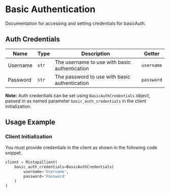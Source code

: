 
# Basic Authentication



Documentation for accessing and setting credentials for basicAuth.

## Auth Credentials

| Name | Type | Description | Getter |
|  --- | --- | --- | --- |
| Username | `str` | The username to use with basic authentication | `username` |
| Password | `str` | The password to use with basic authentication | `password` |



**Note:** Auth credentials can be set using `BasicAuthCredentials` object, passed in as named parameter `basic_auth_credentials` in the client initialization.

## Usage Example

### Client Initialization

You must provide credentials in the client as shown in the following code snippet.

```python
client = MistapiClient(
    basic_auth_credentials=BasicAuthCredentials(
        username='Username',
        password='Password'
    )
)
```



